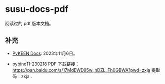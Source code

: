 # susu-docs-pdf

阅读过的 pdf 版本文档。

## 补充

- [PyKEEN Docs](https://pykeen.readthedocs.io/en/stable/): 2023年11月6日。

- pybind11-230218 PDF 下载链接：https://pan.baidu.com/s/17MdEWD95w_nDZL_Fh0GBWA?pwd=zxja 提取码：zxja .